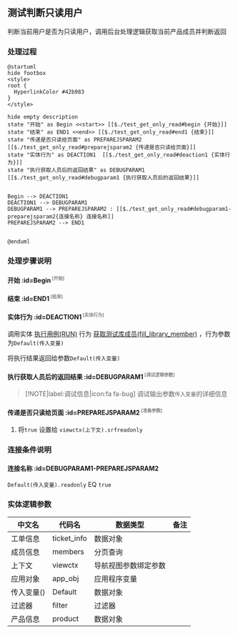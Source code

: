 ## 测试判断只读用户 <!-- {docsify-ignore-all} -->

   判断当前用户是否为只读用户，调用后台处理逻辑获取当前产品成员并判断返回

### 处理过程

```plantuml
@startuml
hide footbox
<style>
root {
  HyperlinkColor #42b983
}
</style>

hide empty description
state "开始" as Begin <<start>> [[$./test_get_only_read#begin {开始}]]
state "结束" as END1 <<end>> [[$./test_get_only_read#end1 {结束}]]
state "传递是否只读给页面" as PREPAREJSPARAM2  [[$./test_get_only_read#preparejsparam2 {传递是否只读给页面}]]
state "实体行为" as DEACTION1  [[$./test_get_only_read#deaction1 {实体行为}]]
state "执行获取人员后的返回结果" as DEBUGPARAM1  [[$./test_get_only_read#debugparam1 {执行获取人员后的返回结果}]]


Begin --> DEACTION1
DEACTION1 --> DEBUGPARAM1
DEBUGPARAM1 --> PREPAREJSPARAM2 : [[$./test_get_only_read#debugparam1-preparejsparam2{连接名称} 连接名称]]
PREPAREJSPARAM2 --> END1


@enduml
```


### 处理步骤说明

#### 开始 :id=Begin<sup class="footnote-symbol"> <font color=gray size=1>[开始]</font></sup>




#### 结束 :id=END1<sup class="footnote-symbol"> <font color=gray size=1>[结束]</font></sup>




#### 实体行为 :id=DEACTION1<sup class="footnote-symbol"> <font color=gray size=1>[实体行为]</font></sup>



调用实体 [执行用例(RUN)](module/TestMgmt/run.md) 行为 [获取测试库成员(fill_library_member)](module/TestMgmt/run#行为) ，行为参数为`Default(传入变量)`

将执行结果返回给参数`Default(传入变量)`

#### 执行获取人员后的返回结果 :id=DEBUGPARAM1<sup class="footnote-symbol"> <font color=gray size=1>[调试逻辑参数]</font></sup>



> [!NOTE|label:调试信息|icon:fa fa-bug]
> 调试输出参数`传入变量`的详细信息

#### 传递是否只读给页面 :id=PREPAREJSPARAM2<sup class="footnote-symbol"> <font color=gray size=1>[准备参数]</font></sup>



1. 将`true` 设置给  `viewctx(上下文).srfreadonly`

### 连接条件说明
#### 连接名称 :id=DEBUGPARAM1-PREPAREJSPARAM2

```Default(传入变量).readonly``` EQ ```true```


### 实体逻辑参数

|    中文名   |    代码名    |  数据类型      |备注 |
| --------| --------| --------  | --------   |
|工单信息|ticket_info|数据对象||
|成员信息|members|分页查询||
|上下文|viewctx|导航视图参数绑定参数||
|应用对象|app_obj|应用程序变量||
|传入变量(<i class="fa fa-check"/></i>)|Default|数据对象||
|过滤器|filter|过滤器||
|产品信息|product|数据对象||
